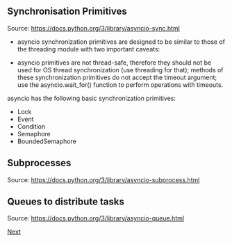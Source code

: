 ## Synchronisation Primitives

Source: https://docs.python.org/3/library/asyncio-sync.html

- asyncio synchronization primitives are designed to be similar to those of the threading module with two important caveats:

- asyncio primitives are not thread-safe, therefore they should not be used for OS thread synchronization (use threading for that);
methods of these synchronization primitives do not accept the timeout argument; use the asyncio.wait_for() function to perform operations with timeouts.

asyncio has the following basic synchronization primitives:

- Lock
- Event
- Condition
- Semaphore
- BoundedSemaphore

## Subprocesses

Source: https://docs.python.org/3/library/asyncio-subprocess.html

## Queues to distribute tasks

Source: https://docs.python.org/3/library/asyncio-queue.html

[Next](4_what_next.md)